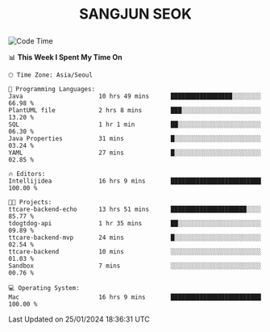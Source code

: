 <h1>
 <p align="center">
   SANGJUN SEOK
 </p>
</h1>

<!--START_SECTION:waka-->
![Code Time](http://img.shields.io/badge/Code%20Time-3%2C231%20hrs%2012%20mins-blue)

📊 **This Week I Spent My Time On** 

```text
🕑︎ Time Zone: Asia/Seoul

💬 Programming Languages: 
Java                     10 hrs 49 mins      █████████████████░░░░░░░░   66.98 % 
PlantUML file            2 hrs 8 mins        ███░░░░░░░░░░░░░░░░░░░░░░   13.20 % 
SQL                      1 hr 1 min          ██░░░░░░░░░░░░░░░░░░░░░░░   06.30 % 
Java Properties          31 mins             █░░░░░░░░░░░░░░░░░░░░░░░░   03.24 % 
YAML                     27 mins             █░░░░░░░░░░░░░░░░░░░░░░░░   02.85 % 

🔥 Editors: 
Intellijidea             16 hrs 9 mins       █████████████████████████   100.00 % 

🐱‍💻 Projects: 
ttcare-backend-echo      13 hrs 51 mins      █████████████████████░░░░   85.77 % 
tdogtdog-api             1 hr 35 mins        ██░░░░░░░░░░░░░░░░░░░░░░░   09.89 % 
ttcare-backend-mvp       24 mins             █░░░░░░░░░░░░░░░░░░░░░░░░   02.54 % 
ttcare-backend           10 mins             ░░░░░░░░░░░░░░░░░░░░░░░░░   01.03 % 
Sandbox                  7 mins              ░░░░░░░░░░░░░░░░░░░░░░░░░   00.76 % 

💻 Operating System: 
Mac                      16 hrs 9 mins       █████████████████████████   100.00 % 
```


 Last Updated on 25/01/2024 18:36:31 UTC
<!--END_SECTION:waka-->
